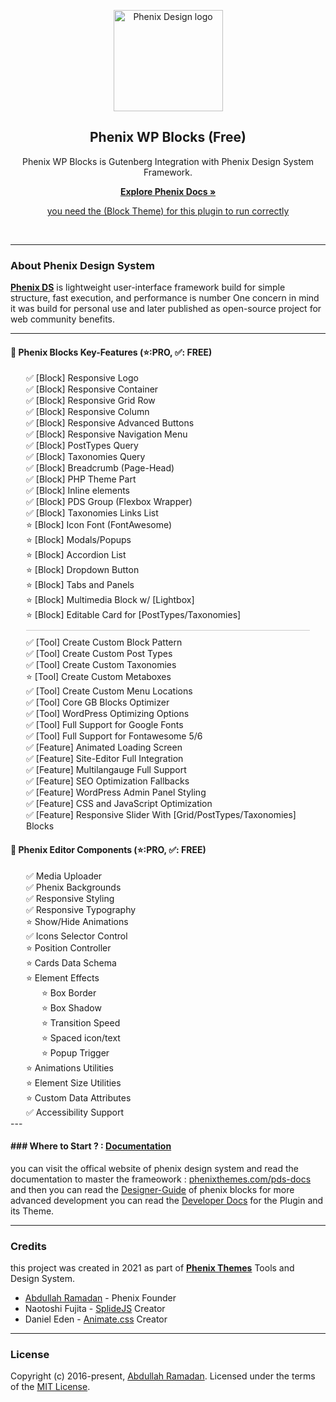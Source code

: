 <p align="center">
    <a href="https://phenixthemes.com/pds-docs">
        <img src="https://phenixthemes.com/pds-docs/wp-content/uploads/sites/2/2022/09/phenix-design-icon.svg"
            alt="Phenix Design logo" width="175" height="162">
    </a>
</p>

<h2 align="center">Phenix WP Blocks (Free)</h2>

<p align="center">Phenix WP Blocks is Gutenberg Integration with Phenix Design System Framework.</p>
<p align="center">
    <a href="https://phenixthemes.com/pds-docs"><strong>Explore Phenix Docs »</strong></a>
</p>
<p align="center">
    <a href="https://github.com/EngCode/phenix-wp">you need the (Block Theme) for this plugin to run correctly</a>
</p>

<p align="center">
    <img src="https://img.shields.io/badge/build-v0.1-blue.svg" alt="" />
    <img src="https://img.shields.io/github/languages/code-size/EngCode/phenix-blocks.svg" alt="" />
    <img src="https://img.shields.io/github/repo-size/EngCode/phenix-blocks.svg" alt="" />
    <img src="https://img.shields.io/github/issues/EngCode/phenix-blocks.svg" alt="" />
    <img src="https://img.shields.io/badge/wordpress-v5.9-blue.svg" alt="" />
    <img src="https://img.shields.io/badge/php->%3D7.4.1-blue.svg" alt="" />
</p>
</div>

---

### About Phenix Design System

**[Phenix DS](https://phenixthemes.com/pds-docs "About Phenix")** is lightweight user-interface framework build for simple
structure, fast execution, and performance is number One concern in mind it was build for personal use and later
published as open-source project for web community benefits.

---

#### 🚀 Phenix Blocks Key-Features (⭐:PRO, ✅: FREE)

<ul style="list-style:none;padding:0;margin:0 25px;">
    <li>✅ [Block] Responsive Logo</li>
    <li>✅ [Block] Responsive Container</li>
    <li>✅ [Block] Responsive Grid Row</li>
    <li>✅ [Block] Responsive Column</li>
    <li>✅ [Block] Responsive Advanced Buttons</li>
    <li>✅ [Block] Responsive Navigation Menu</li>
    <li>✅ [Block] PostTypes Query</li>
    <li>✅ [Block] Taxonomies Query</li>
    <li>✅ [Block] Breadcrumb (Page-Head)</li>
    <li>✅ [Block] PHP Theme Part</li>
    <li>✅ [Block] Inline elements</li>
    <li>✅ [Block] PDS Group (Flexbox Wrapper)</li>
    <li>✅ [Block] Taxonomies Links List</li>
    <li>⭐ [Block] Icon Font (FontAwesome)</li>
    <li>⭐ [Block] Modals/Popups</li>
    <li>⭐ [Block] Accordion List</li>
    <li>⭐ [Block] Dropdown Button</li>
    <li>⭐ [Block] Tabs and Panels</li>
    <li>⭐ [Block] Multimedia Block w/ [Lightbox]</li>
    <li>⭐ [Block] Editable Card for [PostTypes/Taxonomies]</li>
    <li style="height:1px;background-color: #CCC; margin: 10px 0;"></li>
    <li>✅ [Tool] Create Custom Block Pattern</li>
    <li>✅ [Tool] Create Custom Post Types</li>
    <li>✅ [Tool] Create Custom Taxonomies</li>
    <li>⭐ [Tool] Create Custom Metaboxes</li>
    <li>✅ [Tool] Create Custom Menu Locations</li>
    <li>✅ [Tool] Core GB Blocks Optimizer</li>
    <li>✅ [Tool] WordPress Optimizing Options</li>
    <li>✅ [Tool] Full Support for Google Fonts</li>
    <li>✅ [Tool] Full Support for Fontawesome 5/6</li>
    <li>✅ [Feature] Animated Loading Screen</li>
    <li>✅ [Feature] Site-Editor Full Integration</li>
    <li>✅ [Feature] Multilangauge Full Support</li>
    <li>✅ [Feature] SEO Optimization Fallbacks</li>
    <li>✅ [Feature] WordPress Admin Panel Styling</li>
    <li>✅ [Feature] CSS and JavaScript Optimization</li>
    <li>✅ [Feature] Responsive Slider With [Grid/PostTypes/Taxonomies] Blocks</li>
</ul>

#### 🚀 Phenix Editor Components (⭐:PRO, ✅: FREE)

<ul style="list-style:none;padding:0;margin:0 25px;">
    <li>✅ Media Uploader</li>
    <li>✅ Phenix Backgrounds</li>
    <li>✅ Responsive Styling</li>
    <li>✅ Responsive Typography</li>
    <li>⭐ Show/Hide Animations</li>
    <li>✅ Icons Selector Control</li>
    <li>⭐ Position Controller</li>
    <li>⭐ Cards Data Schema</li>
    <li>⭐ Element Effects
        <ul style="list-style:none;padding:0;margin:0 25px;">
            <li>⭐ Box Border</li>
            <li>⭐ Box Shadow</li>
            <li>⭐ Transition Speed</li>
            <li>⭐ Spaced icon/text</li>
            <li>⭐ Popup Trigger</li>
        </ul>
    </li>
    <li>⭐ Animations Utilities</li>
    <li>⭐ Element Size Utilities</li>
    <li>⭐ Custom Data Attributes</li>
    <li>✅ Accessibility Support</li>
</ul>
---

#### ### Where to Start ? : [Documentation](https://phenixthemes.com/pds-docs/wp-docs)

you can visit the offical website of phenix design system and read the documentation to master the frameowork :
[phenixthemes.com/pds-docs](https://phenixthemes.com/pds-docs) and then you can read the
[Designer-Guide](https://phenixthemes.com/pds-docs/wp-docs/designer) of phenix blocks for more advanced development you
can read the [Developer Docs](https://phenixthemes.com/pds-docs/wp-docs/developer) for the Plugin and its Theme.

---

### Credits

this project was created in 2021 as part of **[Phenix Themes](https://phenixthemes.com/ "https://phenixthemes.com")**
Tools and Design System.

- [Abdullah Ramadan](https://www.facebook.com/Eng.AbdallahPS) - Phenix Founder
- Naotoshi Fujita - [SplideJS]([](https://github.com/Splidejs/splide)) Creator
- Daniel Eden - [Animate.css](https://animate.style/) Creator

--------------------

### License

Copyright (c) 2016-present, [Abdullah Ramadan](https://www.facebook.com/Eng.AbdallahPS). Licensed under the terms of the
[MIT License](https://opensource.org/licenses/MIT).
